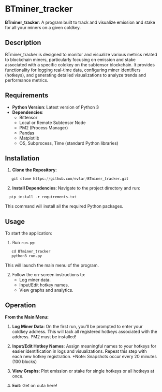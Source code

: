 
# BTminer_tracker

**BTminer_tracker**: A program built to track and visualize emission and stake for all your miners on a given coldkey.

## Description

BTminer_tracker is designed to monitor and visualize various metrics related to blockchain miners, particularly focusing on emission and stake associated with a specific coldkey on the subtensor blockchain. It provides functionality for logging real-time data, configuring miner identifiers (hotkeys), and generating detailed visualizations to analyze trends and performance metrics.

## Requirements

- **Python Version**: Latest version of Python 3
- **Dependencies**:
  - Bittensor
  - Local or Remote Subtensor Node
  - PM2 (Process Manager)
  - Pandas
  - Matplotlib
  - OS, Subprocess, Time (standard Python libraries)

## Installation

1. **Clone the Repository**:
   
```python
   git clone https://github.com/evlar/BTminer_tracker.git
```

2. **Install Dependencies**:
   Navigate to the project directory and run:

 ```python
   pip install -r requirements.txt
 ```

   This command will install all the required Python packages.

## Usage

To start the application:
1. Run `run.py`:

```python
   cd BTminer_tracker
   python3 run.py

``` 
   This will launch the main menu of the program.

2. Follow the on-screen instructions to:
   - Log miner data.
   - Input/Edit hotkey names.
   - View graphs and analytics.

## Operation

**From the Main Menu:**
1. **Log Miner Data**: On the first run, you'll be prompted to enter your coldkey address. This will tack all registered hotkeys associated with the address. PM2 must be installed!

2. **Input/Edit Hotkey Names**: Assign meaningful names to your hotkeys for easier identification in logs and visualizations. Repeat this step with each new hotkey registration. *Note: Snapshots occur every 20 minutes (100 blocks)

3. **View Graphs**: Plot emission or stake for single hotkeys or all hotkeys at once.

4. **Exit**: Get on outa here!